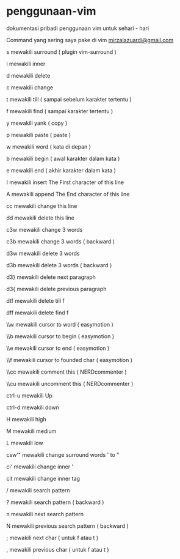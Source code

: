 # penggunaan-vim
dokumentasi pribadi penggunaan vim untuk sehari - hari


Command yang sering saya pake di vim <mirzalazuardi@gmail.com>


s mewakili surround ( plugin vim-surround )

i mewakili inner

d mewakili delete

c mewakili change

t mewakili till ( sampai sebelum karakter tertentu )

f mewakili find ( sampai karakter tertentu )

y mewakili yank ( copy )

p mewakili paste ( paste )

w mewakili word ( kata di depan )

b mewakili begin ( awal karakter dalam kata )

e mewakili end ( akhir karakter dalam kata )

I mewakili insert The First character of this line

A mewakili append The End character of this line


cc mewakili change this line

dd mewakili delete this line


c3w mewakili change 3 words

c3b mewakili change 3 words ( backward )

d3w mewakili delete 3 words

d3b mewakili delete 3 words ( backward )

d3} mewakili delete next paragraph

d3{ mewakili delete previous paragraph


dtf mewakili delete till f

dff mewakili delete find f


\\\w mewakili cursor to word ( easymotion )

\\\b mewakili cursor to begin ( easymotion )

\\\e mewakili cursor to end ( easymotion )

\\\f mewakili cursor to founded char ( easymotion )

\\\cc mewakili comment this ( NERDcommenter )

\\\cu mewakili uncomment this ( NERDcommenter )

ctrl-u mewakili Up

ctrl-d mewakili down

H mewakili high

M mewakili medium

L mewakili low


csw'" mewakili change surround words ' to "

ci' mewakili change inner '

cit mewakili change inner tag


/ mewakili search pattern

? mewakili search pattern ( backward )

n mewakili next search pattern

N mewakili previous search pattern ( backward )

; mewakili next char ( untuk f atau t )

, mewakili previous char ( untuk f atau t )
